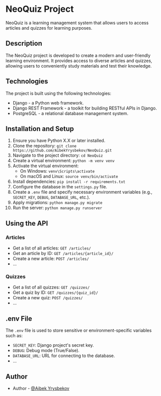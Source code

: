 # NeoQuiz Project

NeoQuiz is a learning management system that allows users to access articles and quizzes for learning purposes.

## Description

The NeoQuiz project is developed to create a modern and user-friendly learning environment. It provides access to diverse articles and quizzes, allowing users to conveniently study materials and test their knowledge.

## Technologies

The project is built using the following technologies:
- Django - a Python web framework.
- Django REST Framework - a toolkit for building RESTful APIs in Django.
- PostgreSQL - a relational database management system.

## Installation and Setup

1. Ensure you have Python X.X or later installed.
2. Clone the repository: `git clone https://github.com/AibekYrysbekov/NeoQuiz.git`
3. Navigate to the project directory: `cd NeoQuiz`
4. Create a virtual environment: `python -m venv venv`
5. Activate the virtual environment:
   - On Windows: `venv\Scripts\activate`
   - On macOS and Linux: `source venv/bin/activate`
6. Install dependencies: `pip install -r requirements.txt`
7. Configure the database in the `settings.py` file.
8. Create a `.env` file and specify necessary environment variables (e.g., `SECRET_KEY`, `DEBUG`, `DATABASE_URL`, etc.).
9. Apply migrations: `python manage.py migrate`
10. Run the server: `python manage.py runserver`

## Using the API

### Articles

- Get a list of all articles: `GET /articles/`
- Get an article by ID: `GET /articles/{article_id}/`
- Create a new article: `POST /articles/`
- ...

### Quizzes

- Get a list of all quizzes: `GET /quizzes/`
- Get a quiz by ID: `GET /quizzes/{quiz_id}/`
- Create a new quiz: `POST /quizzes/`
- ...

## .env File

The `.env` file is used to store sensitive or environment-specific variables such as:
- `SECRET_KEY`: Django project's secret key.
- `DEBUG`: Debug mode (True/False).
- `DATABASE_URL`: URL for connecting to the database.
- ...

## Author

- Author  - [@Aibek Yrysbekov](https://github.com/AibekYrysbekov)

